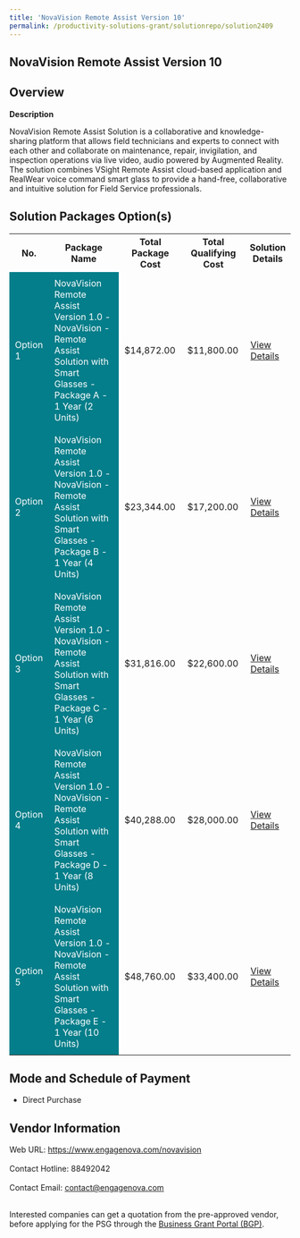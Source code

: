 ```yaml
---
title: 'NovaVision Remote Assist Version 10'
permalink: /productivity-solutions-grant/solutionrepo/solution2409
---
```


## NovaVision Remote Assist Version 10

## Overview

**Description**

NovaVision Remote Assist Solution is a collaborative and knowledge-sharing platform that allows field technicians and experts to connect with each other and collaborate on maintenance, repair, invigilation, and inspection operations via live video, audio powered by Augmented Reality. The solution combines VSight Remote Assist cloud-based application and RealWear voice command smart glass to provide a hand-free, collaborative and intuitive solution for Field Service professionals.

## Solution Packages Option(s)

<table>
<tr>
<th><b>No.</b></th>
<th><b>Package Name</b></th>
<th><b>Total Package Cost</b></th>
<th><b>Total Qualifying Cost</b></th>
<th><b>Solution Details</b></th>
</tr>
<tr>
<td style='padding: 10px; background-color: #037E8A; color: #FFFFFF;'>Option 1</td>
<td style='padding: 10px; background-color: #037E8A; color: #FFFFFF;'>NovaVision Remote Assist Version 1.0 - NovaVision - Remote Assist Solution with Smart Glasses - Package A - 1 Year (2 Units)</td>
<td style='padding: 10px;'>$14,872.00</td>
<td style='padding: 10px;'>$11,800.00</td>
<td style='padding: 10px;'><a href='https://www.gobusiness.gov.sg/images/psg/Engage_Nova_20210215_Desensitised_Annex_3_Part_1.pdf' target='_blank'>View Details</a></td>
</tr>
<tr>
<td style='padding: 10px; background-color: #037E8A; color: #FFFFFF;'>Option 2</td>
<td style='padding: 10px; background-color: #037E8A; color: #FFFFFF;'>NovaVision Remote Assist Version 1.0 - NovaVision - Remote Assist Solution with Smart Glasses - Package B - 1 Year (4 Units)</td>
<td style='padding: 10px;'>$23,344.00</td>
<td style='padding: 10px;'>$17,200.00</td>
<td style='padding: 10px;'><a href='https://www.gobusiness.gov.sg/images/psg/Engage_Nova_20210215_Desensitised_Annex_3_Part_2.pdf' target='_blank'>View Details</a></td>
</tr>
<tr>
<td style='padding: 10px; background-color: #037E8A; color: #FFFFFF;'>Option 3</td>
<td style='padding: 10px; background-color: #037E8A; color: #FFFFFF;'>NovaVision Remote Assist Version 1.0 - NovaVision - Remote Assist Solution with Smart Glasses - Package C - 1 Year (6 Units)</td>
<td style='padding: 10px;'>$31,816.00</td>
<td style='padding: 10px;'>$22,600.00</td>
<td style='padding: 10px;'><a href='https://www.gobusiness.gov.sg/images/psg/Engage_Nova_20210215_Desensitised_Annex_3_Part_3.pdf' target='_blank'>View Details</a></td>
</tr>
<tr>
<td style='padding: 10px; background-color: #037E8A; color: #FFFFFF;'>Option 4</td>
<td style='padding: 10px; background-color: #037E8A; color: #FFFFFF;'>NovaVision Remote Assist Version 1.0 - NovaVision - Remote Assist Solution with Smart Glasses - Package D - 1 Year (8 Units)</td>
<td style='padding: 10px;'>$40,288.00</td>
<td style='padding: 10px;'>$28,000.00</td>
<td style='padding: 10px;'><a href='https://www.gobusiness.gov.sg/images/psg/Engage_Nova_20210215_Desensitised_Annex_3_Part_4.pdf' target='_blank'>View Details</a></td>
</tr>
<tr>
<td style='padding: 10px; background-color: #037E8A; color: #FFFFFF;'>Option 5</td>
<td style='padding: 10px; background-color: #037E8A; color: #FFFFFF;'>NovaVision Remote Assist Version 1.0 - NovaVision - Remote Assist Solution with Smart Glasses - Package E - 1 Year (10 Units)</td>
<td style='padding: 10px;'>$48,760.00</td>
<td style='padding: 10px;'>$33,400.00</td>
<td style='padding: 10px;'><a href='https://www.gobusiness.gov.sg/images/psg/Engage_Nova_20210215_Desensitised_Annex_3_Part_5.pdf' target='_blank'>View Details</a></td>
</tr>
</table>

## Mode and Schedule of Payment

 - Direct Purchase

## Vendor Information

 Web URL: https://www.engagenova.com/novavision <br><br>Contact Hotline: 88492042 <br><br>Contact Email: contact@engagenova.com <br><br>

Interested companies can get a quotation from the pre-approved vendor, before applying for the PSG through the <a href='https://www.businessgrants.gov.sg/' target='_blank' rel='noopener'>Business Grant Portal (BGP)</a>.

<script src="/jquery/resize-tables.js"></script>
